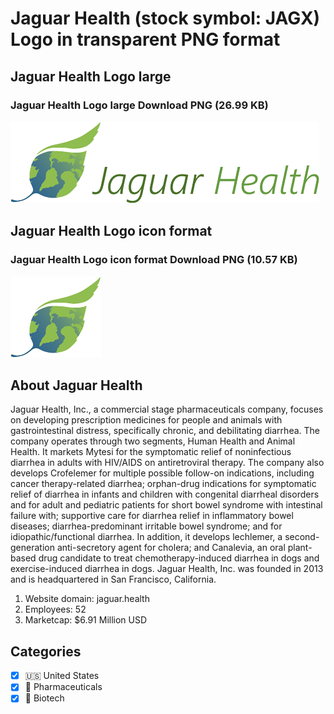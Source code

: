 # Jaguar Health (stock symbol: JAGX) Logo in transparent PNG format

## Jaguar Health Logo large

### Jaguar Health Logo large Download PNG (26.99 KB)

![Jaguar Health Logo large Download PNG (26.99 KB)](/img/orig/JAGX_BIG-5eb77528.png)

## Jaguar Health Logo icon format

### Jaguar Health Logo icon format Download PNG (10.57 KB)

![Jaguar Health Logo icon format Download PNG (10.57 KB)](/img/orig/JAGX-f6e0a3c4.png)

## About Jaguar Health

Jaguar Health, Inc., a commercial stage pharmaceuticals company, focuses on developing prescription medicines for people and animals with gastrointestinal distress, specifically chronic, and debilitating diarrhea. The company operates through two segments, Human Health and Animal Health. It markets Mytesi for the symptomatic relief of noninfectious diarrhea in adults with HIV/AIDS on antiretroviral therapy. The company also develops Crofelemer for multiple possible follow-on indications, including cancer therapy-related diarrhea; orphan-drug indications for symptomatic relief of diarrhea in infants and children with congenital diarrheal disorders and for adult and pediatric patients for short bowel syndrome with intestinal failure with; supportive care for diarrhea relief in inflammatory bowel diseases; diarrhea-predominant irritable bowel syndrome; and for idiopathic/functional diarrhea. In addition, it develops lechlemer, a second-generation anti-secretory agent for cholera; and Canalevia, an oral plant-based drug candidate to treat chemotherapy-induced diarrhea in dogs and exercise-induced diarrhea in dogs. Jaguar Health, Inc. was founded in 2013 and is headquartered in San Francisco, California.

1. Website domain: jaguar.health
2. Employees: 52
3. Marketcap: $6.91 Million USD


## Categories
- [x] 🇺🇸 United States
- [x] 💊 Pharmaceuticals
- [x] 🧬 Biotech
